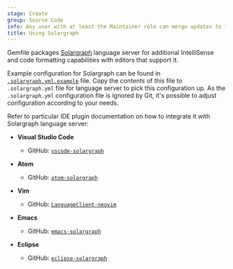 ```yaml
---
stage: Create
group: Source Code
info: Any user with at least the Maintainer role can merge updates to this content. For details, see https://docs.gitlab.com/ee/development/development_processes.html#development-guidelines-review.
title: Using Solargraph
---
```


Gemfile packages [Solargraph](https://github.com/castwide/solargraph) language server for additional IntelliSense and code formatting capabilities with editors that support it.

Example configuration for Solargraph can be found in [`.solargraph.yml.example`](https://gitlab.com/gitlab-org/gitlab/-/blob/master/.solargraph.yml.example) file. Copy the contents of this file to `.solargraph.yml` file for language server to pick this configuration up. As the `.solargraph.yml` configuration file is ignored by Git, it's possible to adjust configuration according to your needs.

Refer to particular IDE plugin documentation on how to integrate it with Solargraph language server:

- **Visual Studio Code**
  - GitHub: [`vscode-solargraph`](https://github.com/castwide/vscode-solargraph)

- **Atom**
  - GitHub: [`atom-solargraph`](https://github.com/castwide/atom-solargraph)

- **Vim**
  - GitHub: [`LanguageClient-neovim`](https://github.com/autozimu/LanguageClient-neovim)

- **Emacs**
  - GitHub: [`emacs-solargraph`](https://github.com/guskovd/emacs-solargraph)

- **Eclipse**
  - GitHub: [`eclipse-solargraph`](https://github.com/PyvesB/eclipse-solargraph)
